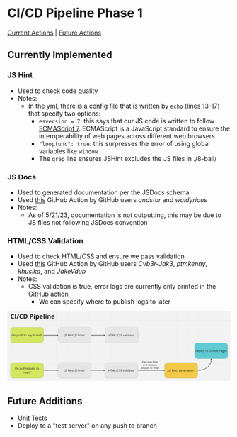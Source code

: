 # CI/CD Pipeline Phase 1
[Current Actions](#currently-implemented) | [Future Actions](#future-additions)

## Currently Implemented

### JS Hint
- Used to check code quality
- Notes:
  - In the [yml](../../.github/workflows/ci-cd-piepline.yml), there is a config file that is written by `echo` (lines 13-17) that specify two options:
    - `esversion = 7`: this says that our JS code is written to follow [ECMAScript 7](https://en.wikipedia.org/wiki/ECMAScript#:~:text=ECMAScript%20(%2F%CB%88%C9%9Bkm,prototype%2Dbased%2C%20functional%2C%20imperative)). ECMAScript is a JavaScript standard to ensure the interoperability of web pages across different web browsers.
    - `"loopfunc": true`: this surpresses the error of using global variables like `window`
    - The `grep` line ensures JSHint excludes the JS files in ./8-ball/

### JS Docs
- Used to generated documentation per the JSDocs schema
- Used [this](https://github.com/marketplace/actions/jsdoc-action) GitHub Action by GitHub users *andstor* and *waldyrious*
- Notes:
  - As of 5/21/23, documentation is not outputting, this may be due to JS files not following JSDocs convention

### HTML/CSS Validation
- Used to check HTML/CSS and ensure we pass validation
- Used [this](https://github.com/marketplace/actions/html5-validator) GitHub Action by GitHub users *Cyb3r-Jak3*, *ptmkenny*, *khusika*, and *JakeVdub*
- Notes:
  - CSS validation is true, error logs are currently only printed in the GitHub action
    - We can specify where to publish logs to later

![Phase 1 CI/CD Pipeline](phase1.png)
## Future Additions
- Unit Tests
- Deploy to a "test server" on any push to branch